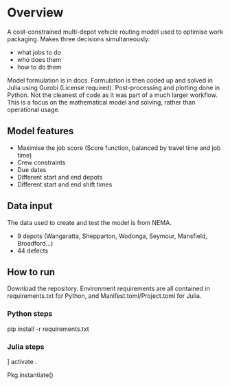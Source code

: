 # Overview
A cost-constrained multi-depot vehicle routing model used to optimise work packaging. Makes three decisions simultaneously:
- what jobs to do 
- who does them  
- how to do them

Model formulation is in docs. Formulation is then coded up and solved in Julia using Gurobi (License required). Post-processing and plotting done in Python. Not the cleanest of code as it was part of a much larger workflow. This is a focus on the mathematical model and solving, rather than operational usage.



## Model features
- Maximise the job score (Score function, balanced by travel time and job time)
- Crew constraints
- Due dates
- Different start and end depots
- Different start and end shift times

## Data input
The data used to create and test the model is from NEMA. 
- 9 depots (Wangaratta, Shepparton, Wodonga, Seymour, Mansfield, Broadford...)
- 44 defects

## How to run
Download the repository. Environment requirements are all contained in requirements.txt for Python, and Manifest.toml/Project.toml for Julia.

### Python steps
pip install -r requirements.txt

### Julia steps
] activate .

Pkg.instantiate()
